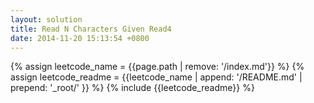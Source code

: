 ```yaml
---
layout: solution
title: Read N Characters Given Read4 
date: 2014-11-20 15:13:54 +0800
---
```

{% assign leetcode_name = {{page.path | remove: '/index.md'}}  %}
{% assign leetcode_readme = {{leetcode_name | append: '/README.md' | prepend: '_root/' }}  %}
{% include {{leetcode_readme}} %}
